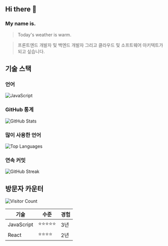 ## Hi there 👋
### My name is.

>Today's weather is warm.

>프론트엔드 개발자 및 백엔드 개발자 그리고 클라우드 및 소프트웨어 아키텍트가 되고 싶습니다.

## 기술 스택
### 언어
![JavaScript](![JavaScript](https://img.shields.io/badge/javascript-%23323330.svg?style=for-the-badge&logo=javascript&logoColor=%23F7DF1E))

### GitHub 통계
![GitHub Stats](https://github-readme-stats.vercel.app/api?username=sja06006-git&show_icons=true&theme=radical)

### 많이 사용한 언어
![Top Languages](https://github-readme-stats.vercel.app/api/top-langs/?username=sja06006-git&layout=compact&theme=radical)

### 연속 커밋
![GitHub Streak](https://github-readme-streak-stats.herokuapp.com/?user=sja06006-git&theme=radical)

## 방문자 카운터
![Visitor Count](https://profile-counter.glitch.me/sja06006-git/count.svg)

| 기술       | 수준       | 경험 |
| ---------- | ---------- | ---- |
| JavaScript | ⭐⭐⭐⭐⭐ | 3년  |
| React      | ⭐⭐⭐⭐   | 2년  |
<!--
**sja06006-git/sja06006-git** is a ✨ _special_ ✨ repository because its `README.md` (this file) appears on your GitHub profile.

Here are some ideas to get you started:

- 🔭 I’m currently working on ...
- 🌱 I’m currently learning ...
- 👯 I’m looking to collaborate on ...
- 🤔 I’m looking for help with ...
- 💬 Ask me about ...
- 📫 How to reach me: ...
- 😄 Pronouns: ...
- ⚡ Fun fact: ...
-->
